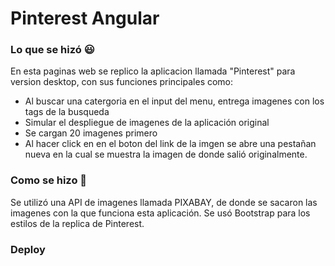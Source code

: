 # Pinterest Angular

### Lo que se hizó  :smiley:

En esta paginas web se replico la aplicacion llamada "Pinterest" para version desktop, con sus funciones principales como:

* Al buscar una catergoria en el input del menu, entrega imagenes con los tags de la busqueda
* Simular el despliegue de imagenes de la aplicación original
* Se cargan 20 imagenes primero
* Al hacer click en en el boton del link de la imgen se abre una pestañan nueva en la cual se muestra la imagen de donde salió originalmente.

### Como se hizo  :hammer:

Se utilizó una API de imagenes llamada PIXABAY, de donde se sacaron las imagenes con la que funciona esta aplicación. Se usó Bootstrap para los estilos de la replica de Pinterest.

### Deploy



